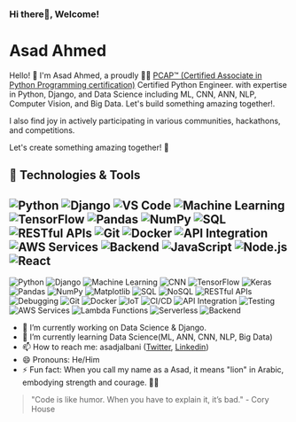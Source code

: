 ### Hi there👋, Welcome!

<!--- ![Profile Picture](https://link.to/your/image.jpg) --->

# Asad Ahmed

Hello! 👋 I'm Asad Ahmed, a proudly 👨‍💻 [PCAP™ (Certified Associate in Python Programming certification)](https://www.credly.com/badges/0659f099-c7ac-47cb-94b3-766ebbd4b690) Certified Python Engineer. with expertise in Python, Django, and Data Science including ML, CNN, ANN, NLP, Computer Vision, and Big Data. Let's build something amazing together!. 

I also find joy in actively participating in various communities, hackathons, and competitions.

Let's create something amazing together! 🚀

## 🔧 Technologies & Tools

![Python](https://img.icons8.com/color/48/000000/python.png)
![Django](https://img.icons8.com/color/48/000000/django.png)
![VS Code](https://img.icons8.com/color/48/000000/visual-studio-code-2019.png)
![Machine Learning](https://img.icons8.com/office/48/000000/artificial-intelligence.png)
![TensorFlow](https://img.icons8.com/color/48/000000/tensorflow.png)
![Pandas](https://img.icons8.com/color/48/000000/pandas.png)
![NumPy](https://img.icons8.com/color/48/000000/numpy.png)
![SQL](https://img.icons8.com/color/48/000000/sql.png)
![RESTful APIs](https://img.icons8.com/dusk/48/000000/api-settings.png)
![Git](https://img.icons8.com/color/48/000000/git.png)
![Docker](https://img.icons8.com/color/48/000000/docker.png)
![API Integration](https://img.icons8.com/color/48/000000/api-settings.png)
![AWS Services](https://img.icons8.com/color/48/000000/amazon-web-services.png)
![Backend](https://img.icons8.com/color/48/000000/server.png)
![JavaScript](https://img.icons8.com/color/48/000000/javascript.png)
![Node.js](https://img.icons8.com/color/48/000000/nodejs.png)
![React](https://img.icons8.com/color/48/000000/react-native.png)
---



![Python](https://img.shields.io/badge/Python-3776AB?style=for-the-badge&logo=python&logoColor=white)
![Django](https://img.shields.io/badge/Django-092E20?style=for-the-badge&logo=django&logoColor=white)
![Machine Learning](https://img.shields.io/badge/Machine%20Learning-FF6F61?style=for-the-badge)
![CNN](https://img.shields.io/badge/CNN-5B89A1?style=for-the-badge)
![TensorFlow](https://img.shields.io/badge/TensorFlow-FF6F61?style=for-the-badge)
![Keras](https://img.shields.io/badge/Keras-5B89A1?style=for-the-badge)
![Pandas](https://img.shields.io/badge/Pandas-150458?style=for-the-badge&logo=pandas&logoColor=white)
![NumPy](https://img.shields.io/badge/NumPy-013243?style=for-the-badge&logo=numpy&logoColor=white)
![Matplotlib](https://img.shields.io/badge/Matplotlib-3776AB?style=for-the-badge&logo=python&logoColor=white)
![SQL](https://img.shields.io/badge/SQL-4479A1?style=for-the-badge&logo=sql&logoColor=white)
![NoSQL](https://img.shields.io/badge/NoSQL-4DB33D?style=for-the-badge&logo=mongodb&logoColor=white)
![RESTful APIs](https://img.shields.io/badge/RESTful%20APIs-6DB33F?style=for-the-badge)
![Debugging](https://img.shields.io/badge/Debugging-FF6F61?style=for-the-badge)
![Git](https://img.shields.io/badge/Git-F05032?style=for-the-badge&logo=git&logoColor=white)
![Docker](https://img.shields.io/badge/Docker-0db7ed?style=for-the-badge)
![IoT](https://img.shields.io/badge/IoT-FF6F61?style=for-the-badge)
![CI/CD](https://img.shields.io/badge/CI%2FCD-2F8CDD?style=for-the-badge)
![API Integration](https://img.shields.io/badge/API%20Integration-FF6F61?style=for-the-badge)
![Testing](https://img.shields.io/badge/Testing-4DB33D?style=for-the-badge)
![AWS Services](https://img.shields.io/badge/AWS%20Services-FF9900?style=for-the-badge&logo=amazonaws)
![Lambda Functions](https://img.shields.io/badge/Lambda%20Functions-FF9900?style=for-the-badge&logo=amazonaws)
![Serverless](https://img.shields.io/badge/Serverless-FF9900?style=for-the-badge&logo=serverless)
![Backend](https://img.shields.io/badge/Backend-2F8CDD?style=for-the-badge)


- 🔭 I’m currently working on Data Science & Django.
- 🌱 I’m currently learning Data Science(ML, ANN, CNN, NLP, Big Data)
- 📫 How to reach me: asadjalbani ([Twitter](https://twitter.com/asad_codes), [Linkedin](https://www.linkedin.com/in/asad-ahmed-jalbani/))
- 😄 Pronouns: He/Him
- ⚡ Fun fact: When you call my name as a  Asad, it means "lion" in Arabic, embodying strength and courage. 🦁🌟

> "Code is like humor. When you have to explain it, it’s bad." - Cory House
